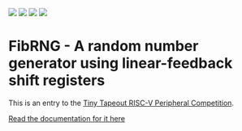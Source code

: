 ![](../../workflows/gds/badge.svg) ![](../../workflows/docs/badge.svg) ![](../../workflows/test/badge.svg) ![](../../workflows/fpga/badge.svg)

# FibRNG - A random number generator using linear-feedback shift registers

This is an entry to the [Tiny Tapeout RISC-V Peripheral Competition](https://tinytapeout.com/competitions/risc-v-peripheral/).


[Read the documentation for it here](docs/info.md)
